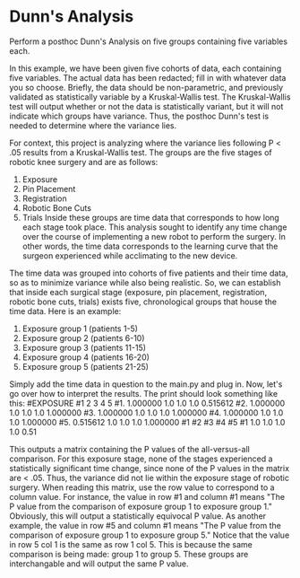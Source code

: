 # Dunn's Analysis
Perform a posthoc Dunn's Analysis on five groups containing five variables each.

In this example, we have been given five cohorts of data, each containing five variables. The actual data has been redacted; fill in with whatever data you so choose.
Briefly, the data should be non-parametric, and previously validated as statistically variable by a Kruskal-Wallis test. The Kruskal-Wallis test will output whether or not the data is statistically variant, but it will not indicate which groups have variance. Thus, the posthoc Dunn's test is needed to determine where the variance lies. 

For context, this project is analyzing where the variance lies following P < .05 results from a Kruskal-Wallis test. The groups are the five stages of robotic knee surgery and are as follows:
  1. Exposure
  2. Pin Placement
  3. Registration
  4. Robotic Bone Cuts
  5. Trials
Inside these groups are time data that corresponds to how long each stage took place. This analysis sought to identify any time change over the course of implementing a new robot to perform the surgery. In other words, the time data corresponds to the learning curve that the surgeon experienced while acclimating to the new device.

The time data was grouped into cohorts of five patients and their time data, so as to minimize variance while also being realistic. So, we can establish that inside each surgical stage (exposure, pin placement, registration, robotic bone cuts, trials) exists five, chronological groups that house the time data. Here is an example:
  1. Exposure group 1 (patients 1-5)
  2. Exposure group 2 (patients 6-10)
  3. Exposure group 3 (patients 11-15)
  4. Exposure group 4 (patients 16-20)
  5. Exposure group 5 (patients 21-25)

Simply add the time data in question to the main.py and plug in. 
Now, let's go over how to interpret the results. The print should look something like this:
#EXPOSURE
      #1    2    3    4         5
#1.  1.000000  1.0  1.0  1.0  0.515612
#2.  1.000000  1.0  1.0  1.0  1.000000
#3.  1.000000  1.0  1.0  1.0  1.000000
#4.  1.000000  1.0  1.0  1.0  1.000000
#5.  0.515612  1.0  1.0  1.0  1.000000
      #1  #2  #3  #4  #5
  #1 1.0  1.0 1.0 1.0 0.51

This outputs a matrix containing the P values of the all-versus-all comparison. For this exposure stage, none of the stages experienced a statistically significant time change, since none of the P values in the matrix are < .05. Thus, the variance did not lie within the exposure stage of robotic surgery. When reading this matrix, use the row value to correspond to a column value. For instance, the value in row #1 and column #1 means "The P value from the comparison of exposure group 1 to exposure group 1." Obviously, this will output a statistically equivocal P value. As another example, the value in row #5 and column #1 means "The P value from the comparison of exposure group 1 to exposure group 5." Notice that the value in row 5 col 1 is the same as row 1 col 5. This is because the same comparison is being made: group 1 to group 5. These groups are interchangable and will output the same P value. 
